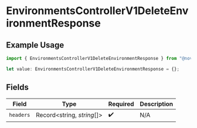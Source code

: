 # EnvironmentsControllerV1DeleteEnvironmentResponse

## Example Usage

```typescript
import { EnvironmentsControllerV1DeleteEnvironmentResponse } from "@novu/api/models/operations";

let value: EnvironmentsControllerV1DeleteEnvironmentResponse = {};
```

## Fields

| Field                      | Type                       | Required                   | Description                |
| -------------------------- | -------------------------- | -------------------------- | -------------------------- |
| `headers`                  | Record<string, *string*[]> | :heavy_check_mark:         | N/A                        |
